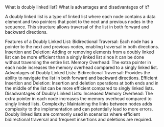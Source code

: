 What is doubly linked list? What is advantages and disadvantages of it?

A doubly linked list is a type of linked list where each node contains a data element and two pointers that point to the next and previous nodes in the sequence. This structure allows traversal of the list in both forward and backward directions.

Features of a Doubly Linked List:
Bidirectional Traversal: Each node has a pointer to the next and previous nodes, enabling traversal in both directions.
Insertion and Deletion: Adding or removing elements from a doubly linked list can be more efficient than a singly linked list since it can be done without traversing the entire list.
Memory Overhead: The extra pointer in each node increases the memory overhead compared to a singly linked list.
Advantages of Doubly Linked Lists:
Bidirectional Traversal: Provides the ability to navigate the list in both forward and backward directions.
Efficient Insertion and Deletion: Insertion and deletion operations at both ends and in the middle of the list can be more efficient compared to singly linked lists.
Disadvantages of Doubly Linked Lists:
Increased Memory Overhead: The extra pointer in each node increases the memory overhead compared to singly linked lists.
Complexity: Maintaining the links between nodes adds complexity to the implementation and can potentially lead to more errors.
Doubly linked lists are commonly used in scenarios where efficient bidirectional traversal and frequent insertions and deletions are required.
